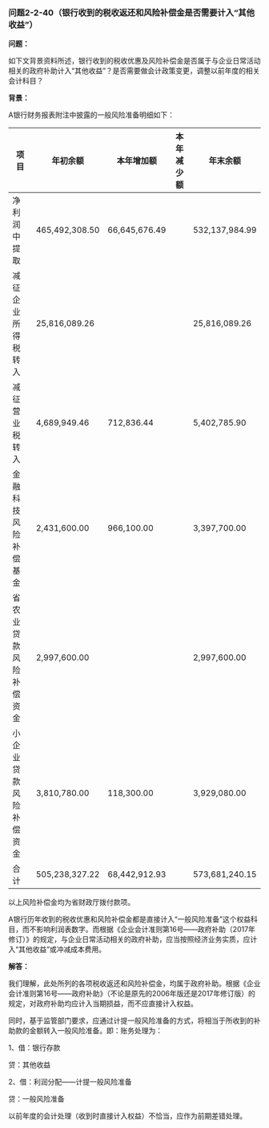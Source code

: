 ### 问题2-2-40（银行收到的税收返还和风险补偿金是否需要计入“其他收益”）

**问题：**

如下文背景资料所述，银行收到的税收优惠及风险补偿金是否属于与企业日常活动相关的政府补助计入“其他收益”？是否需要做会计政策变更，调整以前年度的相关会计科目？

**背景：**

A银行财务报表附注中披露的一般风险准备明细如下：

| 项目                   | 年初余额       | 本年增加额    | 本年减少额 | 年末余额       |
|------------------------|----------------|---------------|------------|----------------|
| 净利润中提取           | 465,492,308.50 | 66,645,676.49 |            | 532,137,984.99 |
| 减征企业所得税转入     | 25,816,089.26  |               |            | 25,816,089.26  |
| 减征营业税转入         | 4,689,949.46   | 712,836.44    |            | 5,402,785.90   |
| 金融科技风险补偿基金   | 2,431,600.00   | 966,100.00    |            | 3,397,700.00   |
| 省农业贷款风险补偿资金 | 2,997,600.00   |               |            | 2,997,600.00   |
| 小企业贷款风险补偿资金 | 3,810,780.00   | 118,300.00    |            | 3,929,080.00   |
| 合计                   | 505,238,327.22 | 68,442,912.93 |            | 573,681,240.15 |

以上风险补偿金均为省财政厅拨付款项。

A银行历年收到的税收优惠和风险补偿金都是直接计入“一般风险准备”这个权益科目，而不影响利润表数字。而根据《企业会计准则第16号——政府补助（2017年修订）》的规定，与企业日常活动相关的政府补助，应当按照经济业务实质，应计入“其他收益”或冲减成本费用。

**解答：**

我们理解，此处所列的各项税收返还和风险补偿金，均属于政府补助。根据《企业会计准则第16号——政府补助》（不论是原先的2006年版还是2017年修订版）的规定，对政府补助均应计入当期损益，而不应直接计入权益。

同时，基于监管部门要求，应通过计提一般风险准备的方式，将相当于所收到的补助款的金额转入一般风险准备。即：账务处理为：

1、借：银行存款

贷：其他收益

2、借：利润分配——计提一般风险准备

贷：一般风险准备

以前年度的会计处理（收到时直接计入权益）不恰当，应作为前期差错处理。